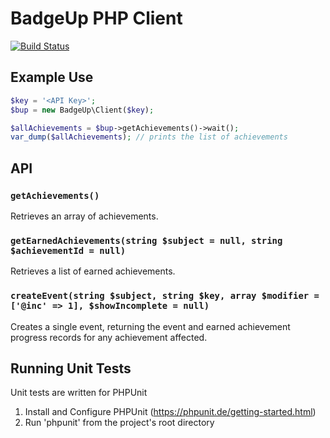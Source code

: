 # BadgeUp PHP Client

[![Build Status](https://travis-ci.org/BadgeUp/badgeup-php-client.svg?branch=master)](https://travis-ci.org/BadgeUp/badgeup-php-client)

## Example Use
```php
$key = '<API Key>';
$bup = new BadgeUp\Client($key);

$allAchievements = $bup->getAchievements()->wait();
var_dump($allAchievements); // prints the list of achievements
```

## API

### `getAchievements()`
Retrieves an array of achievements.

### `getEarnedAchievements(string $subject = null, string $achievementId = null)`
Retrieves a list of earned achievements.

### `createEvent(string $subject, string $key, array $modifier = ['@inc' => 1], $showIncomplete = null)`
Creates a single event, returning the event and earned achievement progress records for any achievement affected.

## Running Unit Tests

Unit tests are written for PHPUnit
1. Install and Configure PHPUnit (https://phpunit.de/getting-started.html)
1. Run 'phpunit' from the project's root directory
